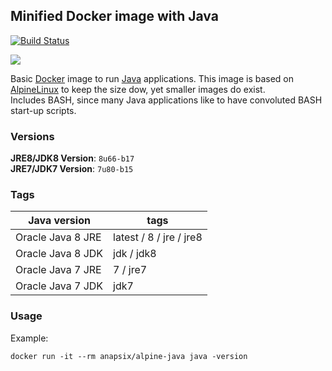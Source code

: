 ## Minified Docker image with Java

[![Build Status](https://travis-ci.org/anapsix/docker-alpine-java.svg?branch=master)](https://travis-ci.org/anapsix/docker-alpine-java)

[![](https://badge.imagelayers.io/anapsix/alpine-java:latest.svg)](https://imagelayers.io/?images=anapsix/alpine-java:latest)

Basic [Docker](https://www.docker.com/) image to run [Java](https://www.java.com/) applications.
This image is based on [AlpineLinux](http://alpinelinux.org/) to keep the size dow, yet smaller images do exist.  
Includes BASH, since many Java applications like to have convoluted BASH start-up scripts.

### Versions

**JRE8/JDK8 Version**: `8u66-b17`  
**JRE7/JDK7 Version**: `7u80-b15`

### Tags

| Java version      | tags                    |
| ----------------- | ----------------------- |
| Oracle Java 8 JRE | latest / 8 / jre / jre8 |
| Oracle Java 8 JDK | jdk / jdk8              |
| Oracle Java 7 JRE | 7 / jre7                |
| Oracle Java 7 JDK | jdk7                    |


### Usage

Example: 

    docker run -it --rm anapsix/alpine-java java -version
